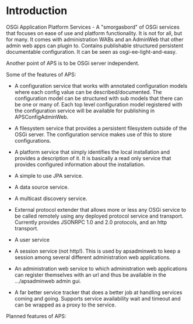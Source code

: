 # Introduction

OSGi Application Platform Services - A "smorgasbord" of OSGi services that focuses on ease of use and platform functionality. It is not for all, but for many. It comes with administration WABs and an AdminWeb that other admin web apps can plugin to. Contains publishable structured persistent documentable configuration. It can be seen as osgi-ee-light-and-easy.

Another point of APS is to be OSGi server independent. 

Some of the features of APS:

* A configuration service that works with annotated configuration models where each config value can be described/documented. The configuration model can be structured with sub models that there can be one or many of. Each top level configuration model registered with the configuration service will be available for publishing in APSConfigAdminWeb.

* A filesystem service that provides a persistent filesystem outside of the OSGi server. The configuration service makes use of this to store configurations.

* A platform service that simply identifies the local installation and provides a description of it. It is basically a read only service that provides configured information about the installation.

* A simple to use JPA service.

* A data source service. 

* A multicast discovery service.

* External protocol extender that allows more or less any OSGi service to be called remotely using any deployed protocol service and transport. Currently provides JSONRPC 1.0 and 2.0 protocols, and an http transport.

* A user service

* A session service (not http!). This is used by apsadminweb to keep a session among several different administration web applications.

* An administration web service to which administration web applications can register themselves with an url and thus be available in the .../apsadminweb admin gui.

* A far better service tracker that does a better job at handling services coming and going. Supports service availability wait and timeout and can be wrapped as a proxy to the service. 

Planned features of APS:





